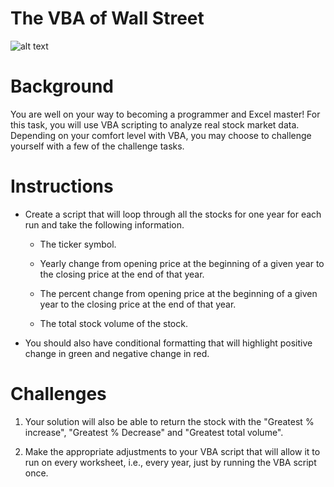 #  The VBA of Wall Street
![alt text](https://i2.wp.com/vaguevisages.com/wp-content/uploads/2017/01/the-wolf-of-wall-street-one.png?fit=1920%2C800&ssl=1)

#  Background


You are well on your way to becoming a programmer and Excel master! For this task, you will use VBA scripting to analyze real stock market data. Depending on your comfort level with VBA, you may choose to challenge yourself with a few of the challenge tasks.

# Instructions

* Create a script that will loop through all the stocks for one year for each run and take the following information.

  * The ticker symbol.

  * Yearly change from opening price at the beginning of a given year to the closing price at the end of that year.

  * The percent change from opening price at the beginning of a given year to the closing price at the end of that year.

  * The total stock volume of the stock.

* You should also have conditional formatting that will highlight positive change in green and negative change in red.

# Challenges

1. Your solution will also be able to return the stock with the "Greatest % increase", "Greatest % Decrease" and "Greatest total volume". 

2. Make the appropriate adjustments to your VBA script that will allow it to run on every worksheet, i.e., every year, just by running the VBA script once.

